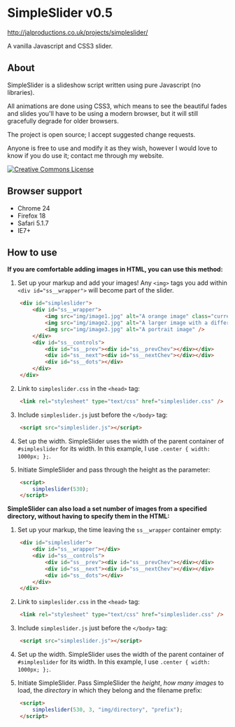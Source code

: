 SimpleSlider v0.5
=================
http://jalproductions.co.uk/projects/simpleslider/

A vanilla Javascript and CSS3 slider.


About
-----

SimpleSlider is a slideshow script written using pure Javascript (no libraries).

All animations are done using CSS3, which means to see the beautiful fades and slides you'll have to be using a modern browser, but it will still gracefully degrade for older browsers.

The project is open source; I accept suggested change requests.

Anyone is free to use and modify it as they wish, however I would love to know if you do use it; contact me through my website.

<a rel="license" href="http://creativecommons.org/licenses/by/3.0/deed.en_US" title="SimpleSlider by JaL Productions is licensed under a Creative Commons Attribution 3.0 Unported License"><img alt="Creative Commons License" style="border-width:0" src="http://i.creativecommons.org/l/by/3.0/88x31.png" /></a>


Browser support
---------------

- Chrome 24
- Firefox 18
- Safari 5.1.7
- IE7+


How to use
----------

**If you are comfortable adding images in HTML, you can use this method:**

1. Set up your markup and add your images! Any `<img>` tags you add within `<div id="ss__wrapper">` will become part of the slider.
```html
	<div id="simpleslider">
		<div id="ss__wrapper">
			<img src="img/image1.jpg" alt="A orange image" class="current"/>
			<img src="img/image2.jpg" alt="A larger image with a different proportion to ss" />
			<img src="img/image3.jpg" alt="A portrait image" />
		</div>
		<div id="ss__controls">
			<div id="ss__prev"><div id="ss__prevChev"></div></div>
			<div id="ss__next"><div id="ss__nextChev"></div></div>
			<div id="ss__dots"></div>
		</div>
	</div>
```

2. Link to `simpleslider.css` in the `<head>` tag:
```html
	<link rel="stylesheet" type="text/css" href="simpleslider.css" />
```

3. Include `simpleslider.js` just before the `</body>` tag:
```html
    <script src="simpleslider.js"></script>
```

4. Set up the width. SimpleSlider uses the width of the parent container of `#simpleslider` for its width. In this example, I use `.center { width: 1000px; };`.

5. Initiate SimpleSlider and pass through the height as the parameter:
```html
	<script>
		simpleslider(530);
	</script>
```

**SimpleSlider can also load a set number of images from a specified directory, without having to specify them in the HTML:**

1. Set up your markup, the time leaving the `ss__wrapper` container empty:
```html
	<div id="simpleslider">
		<div id="ss__wrapper"></div>
		<div id="ss__controls">
			<div id="ss__prev"><div id="ss__prevChev"></div></div>
			<div id="ss__next"><div id="ss__nextChev"></div></div>
			<div id="ss__dots"></div>
		</div>
	</div>
```

2. Link to `simpleslider.css` in the `<head>` tag:
```html
	<link rel="stylesheet" type="text/css" href="simpleslider.css" />
```

3. Include `simpleslider.js` just before the `</body>` tag:
```html
    <script src="simpleslider.js"></script>
```

4. Set up the width. SimpleSlider uses the width of the parent container of `#simpleslider` for its width. In this example, I use `.center { width: 1000px; };`.

5. Initiate SimpleSlider. Pass SimpleSlider the *height*, *how many images* to load, the *directory* in which they belong and the filename prefix:
```html
	<script>
		simpleslider(530, 3, "img/directory", "prefix");
	</script>
```
